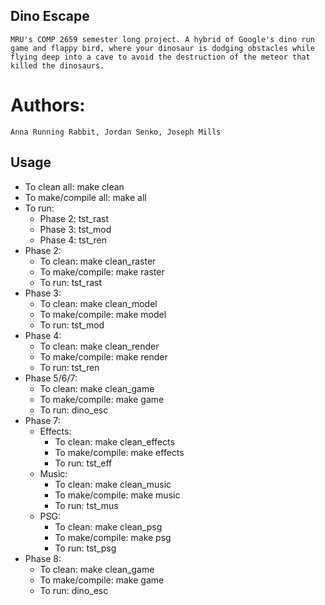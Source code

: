 ## Dino Escape
    MRU's COMP 2659 semester long project. A hybrid of Google's dino run game and flappy bird, where your dinosaur is dodging obstacles while flying deep into a cave to avoid the destruction of the meteor that killed the dinosaurs.

# Authors:
    Anna Running Rabbit, Jordan Senko, Joseph Mills

## Usage
- To clean all: make clean
- To make/compile all: make all
- To run:
    - Phase 2: tst_rast
    - Phase 3: tst_mod
    - Phase 4: tst_ren
- Phase 2:
    - To clean: make clean_raster
    - To make/compile: make raster
    - To run: tst_rast
- Phase 3:
    - To clean: make clean_model
    - To make/compile: make model
    - To run: tst_mod
- Phase 4:
    - To clean: make clean_render
    - To make/compile: make render
    - To run: tst_ren
- Phase 5/6/7:
    - To clean: make clean_game
    - To make/compile: make game
    - To run: dino_esc
- Phase 7:
    - Effects:
        - To clean: make clean_effects
        - To make/compile: make effects
        - To run: tst_eff
    - Music:
        - To clean: make clean_music
        - To make/compile: make music
        - To run: tst_mus
    - PSG:
        - To clean: make clean_psg
        - To make/compile: make psg
        - To run: tst_psg
- Phase 8:
    - To clean: make clean_game
    - To make/compile: make game
    - To run: dino_esc